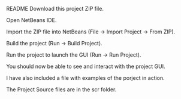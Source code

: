 README
Download this project ZIP file.

Open NetBeans IDE.

Import the ZIP file into NetBeans (File → Import Project → From ZIP).

Build the project (Run → Build Project).

Run the project to launch the GUI (Run → Run Project).

You should now be able to see and interact with the project GUI.

I have also included a file with examples of the porject in action.

The Project Source files are in the scr folder.
